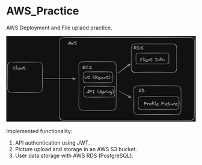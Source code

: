 # AWS_Practice

AWS Deployment and File uplaod practice.

![Alt text](https://github.com/Bill-W315/AWS_Practice/blob/main/system.png)

Implemented functionality:
1. API authentication using JWT.
2. Picture upload and storage in an AWS S3 bucket.
3. User data storage with AWS RDS (PostgreSQL).    

